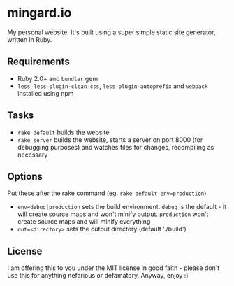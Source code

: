 # mingard.io
My personal website. It's built using a super simple static site generator,
written in Ruby.

## Requirements
- Ruby 2.0+ and `bundler` gem
- `less`, `less-plugin-clean-css`, `less-plugin-autoprefix` and `webpack`
  installed using npm

## Tasks
- `rake default` builds the website
- `rake server` builds the website, starts a server on port 8000 (for
  debugging purposes) and watches files for changes, recompiling as
  necessary

## Options
Put these after the rake command (eg. `rake default env=production`)
- `env=debug|production` sets the build environment. `debug` is the
  default - it will create source maps and won't minify output.
  `production` won't create source maps and will minify everything
- `out=<directory>` sets the output directory (default './build')

## License
I am offering this to you under the MIT license in good faith - please
don't use this for anything nefarious or defamatory. Anyway, enjoy :)
